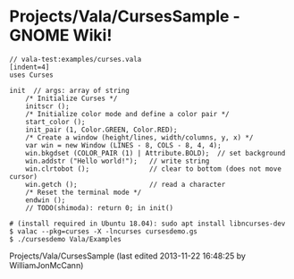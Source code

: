# Projects/Vala/CursesSample - GNOME Wiki!

```genie
// vala-test:examples/curses.vala
[indent=4]
uses Curses

init  // args: array of string
    /* Initialize Curses */
    initscr ();
    /* Initialize color mode and define a color pair */
    start_color ();
    init_pair (1, Color.GREEN, Color.RED);
    /* Create a window (height/lines, width/columns, y, x) */
    var win = new Window (LINES - 8, COLS - 8, 4, 4);
    win.bkgdset (COLOR_PAIR (1) | Attribute.BOLD);  // set background
    win.addstr ("Hello world!");   // write string
    win.clrtobot ();               // clear to bottom (does not move cursor)
    win.getch ();                  // read a character
    /* Reset the terminal mode */
    endwin ();
    // TODO(shimoda): return 0; in init()
```

```shell
# (install required in Ubuntu 18.04): sudo apt install libncurses-dev
$ valac --pkg=curses -X -lncurses cursesdemo.gs
$ ./cursesdemo Vala/Examples
```

Projects/Vala/CursesSample
    (last edited 2013-11-22 16:48:25 by WilliamJonMcCann)

